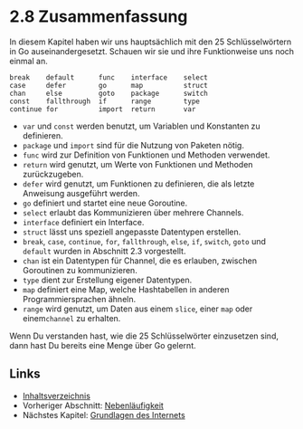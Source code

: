 # 2.8 Zusammenfassung

In diesem Kapitel haben wir uns hauptsächlich mit den 25 Schlüsselwörtern in Go auseinandergesetzt. Schauen wir sie und ihre Funktionweise uns noch einmal an.

```text
break    default      func    interface    select
case     defer        go      map          struct
chan     else         goto    package      switch
const    fallthrough  if      range        type
continue for          import  return       var
```

* `var` und `const` werden benutzt, um Variablen und Konstanten zu definieren.
* `package` und `import` sind für die Nutzung von Paketen nötig.
* `func` wird zur Definition von Funktionen und Methoden verwendet.
* `return` wird genutzt, um Werte von Funktionen und Methoden zurückzugeben.
* `defer` wird genutzt, um Funktionen zu definieren, die als letzte Anweisung ausgeführt werden.
* `go` definiert und startet eine neue Goroutine.
* `select` erlaubt das Kommunizieren über mehrere Channels.
* `interface` definiert ein Interface.
* `struct` lässt uns speziell angepasste Datentypen erstellen.
* `break`, `case`, `continue`, `for`, `fallthrough`, `else`, `if`, `switch`, `goto` und `default` wurden in Abschnitt 2.3 vorgestellt.
* `chan` ist ein Datentypen für Channel, die es erlauben, zwischen Goroutinen zu kommunizieren.
* `type` dient zur Erstellung eigener Datentypen.
* `map` definiert eine Map, welche Hashtabellen in anderen Programmiersprachen ähneln.
* `range` wird genutzt, um Daten aus einem `slice`, einer `map` oder einem`channel` zu erhalten.

Wenn Du verstanden hast, wie die 25 Schlüsselwörter einzusetzen sind, dann hast Du bereits eine Menge über Go gelernt.

## Links

* [Inhaltsverzeichnis](preface.md)
* Vorheriger Abschnitt: [Nebenläufigkeit](02.7.md)
* Nächstes Kapitel: [Grundlagen des Internets](03.0.md)


